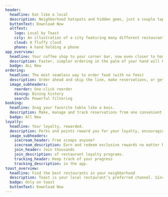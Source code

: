```yaml
---
header:
  headline: Eat like a local
  description: Neighborhood hotspots and hidden gems, just a couple taps away.
  buttonText: Download Now
  altText:
    logo: Local by Toast
    city: An illustration of a city featuring many different restaurants
    cloud: A fluffy cloud
    phone: A hand holding a phone
app_overview:
  headline: Your coffee shop to your corner bar, now even closer to home.
  description: Faster, simpler ordering in the palm of your hand will help you feel like a regular no matter where you dine. 
  badge: ALL New
ordering:
  headline: The most seamless way to order food (with no fees)
  description: Order ahead and skip the line, make reservations, or get it delivered. The Local app is designed for all the ways you restaurant, with the same price every time.
  image_subheaders:
    reorder: One-click reorder
    dining: Dining history
    search: Powerful filtering
booking:
  headline: Snag your favorite table like a boss.
  description: Make, manage and track reservations from one convenient location.
  badge: All New
loyalty:
  headline: Your loyalty, rewarded.
  description: Perks and points reward you for your loyalty, encouraging you to come back and get to know us even better.
  image_subheaders:
    icecream_header: Free scoops anyone?
    icecream_description: Earn and redeem exclusive rewards no matter how you order.
    join_header: Join thousands
    join_description: of restaurant loyalty programs.
    tracking_header: Keep track of your progress
    tracking_description: in the app.
toast_overview:
  headline: Find the best restaurants in your neighborhood
  description: Toast is your local restaurant’s preferred channel. Since we don’t charge commission, our restaurant partners pass those savings on to you.
  badge: Only on toast
  buttonText: Download Now
---
```

